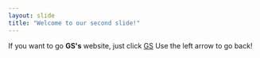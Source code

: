 ```yaml
---
layout: slide
title: "Welcome to our second slide!"
---
```

If you want to go **GS's** website, just click [GS](www.galatasaray.org)
Use the left arrow to go back!
